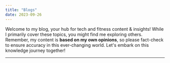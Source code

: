 ```yaml
---
title: "Blogs"
date: 2023-09-26
---
```


Welcome to my blog, your hub for tech and fitness content & insights! While I primarily cover these topics, you might find me exploring others. Remember, my content is **based on my own opinions**, so please fact-check to ensure accuracy in this ever-changing world. Let's embark on this knowledge journey together!

---
